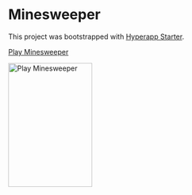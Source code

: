 # Minesweeper

This project was bootstrapped with [Hyperapp Starter](https://github.com/kriasoft/hyperapp-starter).

[Play Minesweeper](https://frenzzy.github.io/minesweeper/)

<a href="https://frenzzy.github.io/minesweeper/" target="_blank">
<img src="https://raw.githubusercontent.com/frenzzy/minesweeper/master/screenshot.png" alt="Play Minesweeper" width="169" height="250" />
</a>
